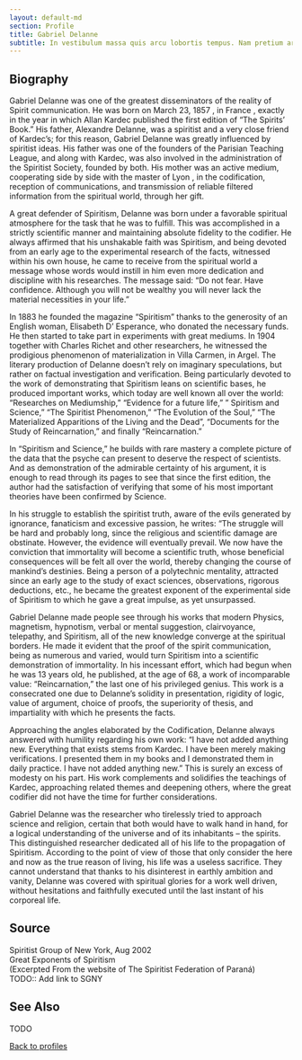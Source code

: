 ```yaml
---
layout: default-md
section: Profile
title: Gabriel Delanne
subtitle: In vestibulum massa quis arcu lobortis tempus. Nam pretium arcu in odio vulputate luctus.
---
```


## Biography

Gabriel Delanne was one of the greatest disseminators of the reality of Spirit communication. He was born on March 23, 1857 , in France , exactly in the year in which Allan Kardec published the first edition of “The Spirits’ Book.” His father, Alexandre Delanne, was a spiritist and a very close friend of Kardec’s; for this reason, Gabriel Delanne was greatly influenced by spiritist ideas. His father was one of the founders of the Parisian Teaching League, and along with Kardec, was also involved in the administration of the Spiritist Society, founded by both. His mother was an active medium, cooperating side by side with the master of Lyon , in the codification, reception of communications, and transmission of reliable filtered information from the spiritual world, through her gift.

A great defender of Spiritism, Delanne was born under a favorable spiritual atmosphere for the task that he was to fulfill. This was accomplished in a strictly scientific manner and maintaining absolute fidelity to the codifier. He always affirmed that his unshakable faith was Spiritism, and being devoted from an early age to the experimental research of the facts, witnessed within his own house, he came to receive from the spiritual world a message whose words would instill in him even more dedication and discipline with his researches. The message said: “Do not fear. Have confidence. Although you will not be wealthy you will never lack the material necessities in your life.”

In 1883 he founded the magazine “Spiritism” thanks to the generosity of an English woman, Elisabeth D’ Esperance, who donated the necessary funds. He then started to take part in experiments with great mediums. In 1904 together with Charles Richet and other researchers, he witnessed the prodigious phenomenon of materialization in Villa Carmen, in Argel. The literary production of Delanne doesn’t rely on imaginary speculations, but rather on factual investigation and verification. Being particularly devoted to the work of demonstrating that Spiritism leans on scientific bases, he produced important works, which today are well known all over the world: “Researches on Mediumship,” “Evidence for a future life,” ” Spiritism and Science,” “The Spiritist Phenomenon,” “The Evolution of the Soul,” “The Materialized Apparitions of the Living and the Dead”, “Documents for the Study of Reincarnation,” and finally “Reincarnation.”

In “Spiritism and Science,” he builds with rare mastery a complete picture of the data that the psyche can present to deserve the respect of scientists. And as demonstration of the admirable certainty of his argument, it is enough to read through its pages to see that since the first edition, the author had the satisfaction of verifying that some of his most important theories have been confirmed by Science.

In his struggle to establish the spiritist truth, aware of the evils generated by ignorance, fanaticism and excessive passion, he writes: “The struggle will be hard and probably long, since the religious and scientific damage are obstinate. However, the evidence will eventually prevail. We now have the conviction that immortality will become a scientific truth, whose beneficial consequences will be felt all over the world, thereby changing the course of mankind’s destinies. Being a person of a polytechnic mentality, attracted since an early age to the study of exact sciences, observations, rigorous deductions, etc., he became the greatest exponent of the experimental side of Spiritism to which he gave a great impulse, as yet unsurpassed.

Gabriel Delanne made people see through his works that modern Physics, magnetism, hypnotism, verbal or mental suggestion, clairvoyance, telepathy, and Spiritism, all of the new knowledge converge at the spiritual borders. He made it evident that the proof of the spirit communication, being as numerous and varied, would turn Spiritism into a scientific demonstration of immortality. In his incessant effort, which had begun when he was 13 years old, he published, at the age of 68, a work of incomparable value: “Reincarnation,” the last one of his privileged genius. This work is a consecrated one due to Delanne’s solidity in presentation, rigidity of logic, value of argument, choice of proofs, the superiority of thesis, and impartiality with which he presents the facts.

Approaching the angles elaborated by the Codification, Delanne always answered with humility regarding his own work: “I have not added anything new. Everything that exists stems from Kardec. I have been merely making verifications. I presented them in my books and I demonstrated them in daily practice. I have not added anything new.” This is surely an excess of modesty on his part. His work complements and solidifies the teachings of Kardec, approaching related themes and deepening others, where the great codifier did not have the time for further considerations.

Gabriel Delanne was the researcher who tirelessly tried to approach science and religion, certain that both would have to walk hand in hand, for a logical understanding of the universe and of its inhabitants – the spirits. This distinguished researcher dedicated all of his life to the propagation of Spiritism. According to the point of view of those that only consider the here and now as the true reason of living, his life was a useless sacrifice. They cannot understand that thanks to his disinterest in earthly ambition and vanity, Delanne was covered with spiritual glories for a work well driven, without hesitations and faithfully executed until the last instant of his corporeal life.

## Source
Spiritist Group of New York, Aug 2002  
Great Exponents of Spiritism  
(Excerpted From the website of The Spiritist Federation of Paraná)  
TODO:: Add link to SGNY

## See Also
TODO

<a href="/profiles" class="button">Back to profiles</a>
